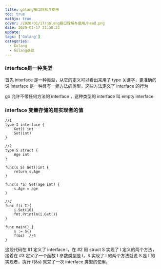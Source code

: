 ```yaml
---
title: golang接口理解与使用
toc: true
mathjx: true
cover: /2020/01/17/golang接口理解与使用/head.png
date: 2020-01-17 21:50:23
update:
tags: ['Golang']
categories:
  - Golang
  - Golang基础
---
```


### interface是一种类型
首先 interface 是一种类型，从它的定义可以看出来用了 type 关键字，更准确的说 interface 是一种具有一组方法的类型，这些方法定义了 interface 的行为

go 允许不带任何方法的 interface ，这种类型的 interface 叫 empty interface


### interface 变量存储的是实现者的值
~~~Golang
//1
type I interface {    
    Get() int
    Set(int)
}

//2
type S struct {
    Age int
}

func(s S) Get()int {
    return s.Age
}

func(s *S) Set(age int) {
    s.Age = age
}

//3
func f(i I){
    i.Set(10)
    fmt.Println(i.Get())
}

func main() {
    s := S{}
    f(&s)  //4
}
~~~

这段代码在 #1 定义了 interface I，在 #2 用 struct S 实现了 I 定义的两个方法，接着在 #3 定义了一个函数 f 参数类型是 I，S 实现了 I 的两个方法就说 S 是 I 的实现者，执行 f(&s) 就完了一次 interface 类型的使用。
